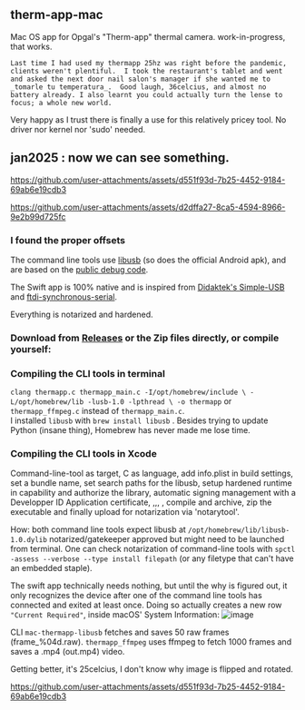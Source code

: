 ## therm-app-mac 

Mac OS app for Opgal's "Therm-app" thermal camera. work-in-progress, that works.

`Last time I had used my thermapp 25hz was right before the pandemic, clients weren't plentiful.  I took the restaurant's tablet and went and asked the next door nail salon's manager if she wanted me to _tomarle tu temperatura_.  Good laugh, 36celcius, and almost no battery already. I also learnt you could actually turn the lense to focus; a whole new world.`


Very happy as I trust there is finally a use for this relatively pricey tool. 
No driver nor kernel nor 'sudo' needed.  


## jan2025 : now we can see something.
https://github.com/user-attachments/assets/d551f93d-7b25-4452-9184-69ab6e19cdb3

https://github.com/user-attachments/assets/d2dffa27-8ca5-4594-8966-9e2b99d725fc


###  I found the proper offsets

The command line tools use [libusb](https://libusb.info/) (so does the official Android apk), and are based on the [public debug code](https://github.com/Pidbip/ThermAppCam). 

The Swift app is 100% native and is inspired from [Didaktek's Simple-USB](https://github.com/didactek/deft-simple-usb) and [ftdi-synchronous-serial](https://github.com/didactek/ftdi-synchronous-serial).  

Everything is notarized and hardened.
### Download from [Releases](https://github.com/Oil3/therm-app-mac/releases) or the Zip files directly, or compile yourself:
### Compiling the CLI tools in terminal
`clang thermapp.c thermapp_main.c -I/opt/homebrew/include \
-L/opt/homebrew/lib -lusb-1.0 -lpthread \
-o thermapp`
or `thermapp_ffmpeg.c` instead of `thermapp_main.c`.  
I installed `libusb` with `brew install libusb` . Besides trying to update Python (insane thing), Homebrew has never made me lose time.
### Compiling the  CLI tools in Xcode
Command-line-tool as target, C as language, add info.plist in build settings, set a bundle name, set search paths for the libusb, setup hardened runtime in capability and authorize the library, automatic signing management with a Developper ID Application certificate, ,,, , compile and archive, zip the executable and finally upload for notarization via 'notarytool'.

How:
both command line tools expect libusb at `/opt/homebrew/lib/libusb-1.0.dylib` 
notarized/gatekeeper approved but might need to be launched from terminal.
One can check notarization of command-line tools with `spctl -assess --verbose --type install filepath` (or any filetype that can't have an embedded staple).

The swift app technically needs nothing, but until the why is figured out, it only recognizes the device after one of the command line tools has connected and exited at least once. Doing so actually creates a new row `"Current Required"`, inside macOS' System Information:
![image](https://github.com/user-attachments/assets/35390954-fd6f-4a34-9524-690b52cae8a0)





CLI 
`mac-thermapp-libusb` fetches and saves 50 raw frames (frame_%04d.raw).
`thermapp_ffmpeg` uses ffmpeg to fetch 1000 frames and saves a .mp4 (out.mp4) video.



Getting better, it's 25celcius, I don't know why image is flipped and rotated.

https://github.com/user-attachments/assets/d551f93d-7b25-4452-9184-69ab6e19cdb3

